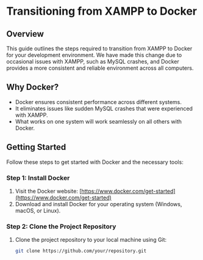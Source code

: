# Transitioning from XAMPP to Docker

## Overview

This guide outlines the steps required to transition from XAMPP to Docker for your development environment. We have made this change due to occasional issues with XAMPP, such as MySQL crashes, and Docker provides a more consistent and reliable environment across all computers.

## Why Docker?

- Docker ensures consistent performance across different systems.
- It eliminates issues like sudden MySQL crashes that were experienced with XAMPP.
- What works on one system will work seamlessly on all others with Docker.

## Getting Started

Follow these steps to get started with Docker and the necessary tools:

### Step 1: Install Docker

1. Visit the Docker website: [https://www.docker.com/get-started](https://www.docker.com/get-started)
2. Download and install Docker for your operating system (Windows, macOS, or Linux).

### Step 2: Clone the Project Repository

1. Clone the project repository to your local machine using Git:
   ```bash
   git clone https://github.com/your/repository.git
